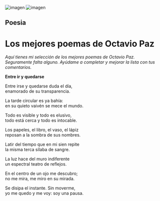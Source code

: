 ![imagen](https://user-images.githubusercontent.com/114317702/200149100-8d067814-2a69-415a-9e1c-f78c322f867a.png)
![imagen](https://user-images.githubusercontent.com/114317702/200149134-4a34ec88-f88e-4b34-93e1-148801ea0fec.png)
<h2>Poesia</h2>
<h1>Los mejores poemas de Octavio Paz</h1>
<p><i>Aquí tienes mi selección de los mejores poemas de Octavio Paz. Seguramente falta alguno. Ayúdame a completar y mejorar la lista con tus comentarios.</i></p>
<p><b>Entre ir y quedarse</b></p>
<p>Entre irse y quedarse duda el día,<br>
    enamorado de su transparencia.</p>
<p>La tarde circular es ya bahía:<br>
    en su quieto vaivén se mece el mundo.</p>
<p>Todo es visible y todo es elusivo,<br>
    todo está cerca y todo es intocable.</p>
    <p>Los papeles, el libro, el vaso, el lápiz <br>
        reposan a la sombra de sus nombres.</p>
<p>Latir del tiempo que en mi sien repite <br>
    la misma terca sílaba de sangre.</p>
<P>La luz hace del muro indiferente <br>
    un espectral teatro de reflejos.</P>
<p>En el centro de un ojo me descubro;<br>
    no me mira, me miro en su mirada.</p>
<p>Se disipa el instante. Sin moverme,<br>
    yo me quedo y me voy: soy una pausa.</p>
